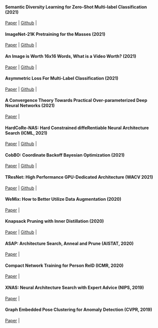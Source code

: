 <!---
<p align="center">
 <table class="noborder">
  <tr>
    <td class="noborder">
        <img src="./pics/other_publications.jpg" align="center" width="250" >
    </td>
  </tr>
</table>
</p>
-->

#### Semantic Diversity Learning for Zero-Shot Multi-label Classification (2021)
[Paper](https://arxiv.org/abs/2105.05926) | 
[Github](https://github.com/Alibaba-MIIL/ZS_SDL) |

#### ImageNet-21K Pretraining for the Masses (2021)
[Paper](https://arxiv.org/abs/2104.10972) | 
[Github](https://github.com/Alibaba-MIIL/ImageNet21K) |

#### An Image is Worth 16x16 Words, What is a Video Worth? (2021)
[Paper](https://arxiv.org/abs/2103.13915) | 
[Github](https://github.com/Alibaba-MIIL/STAM) |

#### Asymmetric Loss For Multi-Label Classification (2021)
[Paper](https://arxiv.org/abs/2009.14119) |
[Github](https://github.com/Alibaba-MIIL/ASL) |

#### A Convergence Theory Towards Practical Over-parameterized Deep Neural Networks (2021)
[Paper](https://arxiv.org/pdf/2101.04243.pdf) |

#### HardCoRe-NAS: Hard Constrained diffeRentiable Neural Architecture Search (ICML, 2021)
[Paper](https://arxiv.org/abs/2102.11646) |
[Github](https://github.com/Alibaba-MIIL/HardCoReNAS) |

#### CobBO: Coordinate Backoff Bayesian Optimization (2021)
[Paper](https://arxiv.org/abs/2101.05147) |
[Github](https://github.com/Alibaba-MIIL/CobBO) |

#### TResNet: High Performance GPU-Dedicated Architecture (WACV 2021)
[Paper](https://arxiv.org/pdf/2003.13630.pdf) |
[Github](https://github.com/Alibaba-MIIL/TResNet#tresnet-high-performance-gpu-dedicated-architecture) |

#### WeMix: How to Better Utilize Data Augmentation (2020)
[Paper](https://arxiv.org/abs/2010.01267) |

#### Knapsack Pruning with Inner Distillation (2020)
[Paper](https://arxiv.org/pdf/2002.08258.pdf) |
[Github](https://github.com/Alibaba-MIIL/knapsack_pruning) |

#### ASAP: Architecture Search, Anneal and Prune (AISTAT, 2020)
[Paper](https://arxiv.org/abs/1904.04123) |

#### Compact Network Training for Person ReID (ICMR, 2020)
[Paper](https://arxiv.org/abs/1910.07038) |

#### XNAS: Neural Architecture Search with Expert Advice (NIPS, 2019)
[Paper](https://arxiv.org/abs/1906.08031) |

#### Graph Embedded Pose Clustering for Anomaly Detection (CVPR, 2019)
[Paper](https://arxiv.org/abs/1912.11850) |
